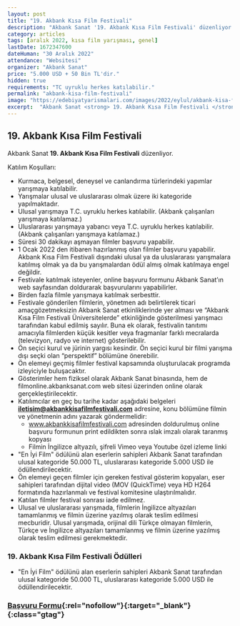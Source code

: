 ```yaml
---
layout: post
title: "19. Akbank Kısa Film Festivali"
description: "Akbank Sanat '19. Akbank Kısa Film Festivali' düzenliyor."
category: articles
tags: [aralık 2022, kısa film yarışması, genel]
lastDate: 1672347600
dateHuman: "30 Aralık 2022"
attendance: "Websitesi"
organizer: "Akbank Sanat"
price: "5.000 USD + 50 Bin TL'dir."
hidden: true
requirements: "TC uyruklu herkes katılabilir."
permalink: "akbank-kisa-film-festivali"
image: "https://edebiyatyarismalari.com/images/2022/eylul/akbank-kisa-film-festivali.jpg"
excerpt:  "Akbank Sanat <strong> 19. Akbank Kısa Film Festivali </strong> düzenliyor."
---
```


## 19. Akbank Kısa Film Festivali
Akbank Sanat **19. Akbank Kısa Film Festivali** düzenliyor.

Katılım Koşulları:
- Kurmaca, belgesel, deneysel ve canlandırma türlerindeki yapımlar yarışmaya katılabilir.
- Yarışmalar ulusal ve uluslararası olmak üzere iki kategoride yapılmaktadır.
- Ulusal yarışmaya T.C. uyruklu herkes katılabilir. (Akbank çalışanları yarışmaya katılamaz.)
- Uluslararası yarışmaya yabancı veya T.C. uyruklu herkes katılabilir. (Akbank çalışanları yarışmaya katılamaz.)
- Süresi 30 dakikayı aşmayan filmler başvuru yapabilir.
- 1 Ocak 2022 den itibaren hazırlanmış olan filmler başvuru yapabilir. Akbank Kısa Film Festivali dışındaki ulusal ya da uluslararası yarışmalara katılmış olmak ya da bu yarışmalardan ödül almış olmak katılmaya engel değildir.
- Festivale katılmak isteyenler, online başvuru formunu Akbank Sanat’ın web sayfasından doldurarak başvurularını yapabilirler.
- Birden fazla filmle yarışmaya katılmak serbesttir.
- Festivale gönderilen filmlerin, yönetmen adı belirtilerek ticari amaç̧gözetmeksizin Akbank Sanat etkinliklerinde yer alması ve “Akbank Kısa Film Festivali Üniversitelerde” etkinliğinde gösterilmesi yarışmacı tarafından kabul edilmiş sayılır. Buna ek olarak, festivalin tanıtımı amacıyla filmlerden küçük kesitler veya fragmanlar farklı mecralarda (televizyon, radyo ve internet) gösterilebilir.
- Ön seçici kurul ve jürinin yargısı kesindir. Ön seçici kurul bir filmi yarışma dışı seçki olan “perspektif” bölümüne önerebilir.
- Ön elemeyi geçmiş filmler festival kapsamında oluşturulacak programda izleyiciyle buluşacaktır.
- Gösterimler hem fiziksel olarak Akbank Sanat binasında, hem de filmonline.akbanksanat.com web sitesi üzerinden online olarak gerçekleştirilecektir.
- Katılımcılar en geç bu tarihe kadar aşağıdaki belgeleri **iletisim@akbankkisafilmfestivali.com** adresine, konu bölümüne filmin ve yönetmenin adını yazarak göndermelidir:
    - www.akbankkisafilmfestivali.com adresinden doldurulmuş online başvuru formunun print edildikten sonra ıslak imzalı olarak taranmış kopyası
    - Filmin İngilizce altyazılı, şifreli Vimeo veya Youtube özel izleme linki
- "En İyi Film" ödülünü alan eserlerin sahipleri Akbank Sanat tarafından ulusal kategoride 50.000 TL, uluslararası kategoride 5.000 USD ile ödüllendirilecektir.
- Ön elemeyi geçen filmler için gereken festival gösterim kopyaları, eser sahipleri tarafından dijital video (MOV (QuickTime) veya HD H264 formatında hazırlanmalı ve festival komitesine ulaştırılmalıdır.
- Katılan filmler festival sonrası iade edilmez.
- Ulusal ve uluslararası yarışmada, filmlerin İngilizce altyazıları tamamlanmış ve filmin üzerine yazılmış olarak teslim edilmesi mecburidir. Ulusal yarışmada, orijinal dili Türkçe olmayan filmlerin, Türkçe ve İngilizce altyazıları tamamlanmış ve filmin üzerine yazılmış olarak teslim edilmesi gerekmektedir.


### 19. Akbank Kısa Film Festivali Ödülleri
- "En İyi Film" ödülünü alan eserlerin sahipleri Akbank Sanat tarafından ulusal kategoride 50.000 TL, uluslararası kategoride 5.000 USD ile ödüllendirilecektir.


### [Başvuru Formu](https://www.akbanksanat.com/kisa-film-festivali/19akbank-kisa-film-festivali/basvuru-formu/?ref=edebiyatyarismalari.com){:rel="nofollow"}{:target="_blank"}{:class="gtag"}
